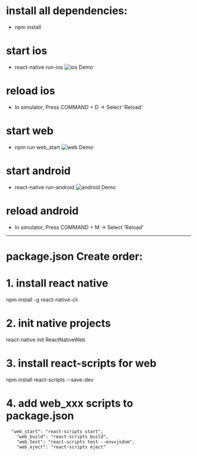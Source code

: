 # install all dependencies:
* npm install
# start ios
* react-native run-ios 
![ios Demo](https://github.com/jacy/react-native-and-web/blob/master/doc/ios.png)
# reload ios
* In simulator, Press COMMAND + D -> Select 'Reload'
# start web
* npm run web_start
![web Demo](https://github.com/jacy/react-native-and-web/blob/master/doc/web.png)
# start android
* react-native run-android
![android Demo](https://github.com/jacy/react-native-and-web/blob/master/doc/android.png)
# reload android
* In simulator, Press COMMAND + M -> Select 'Reload'
---------------------------------------------
# package.json Create order:

# 1. install react native 
npm install -g react-native-cli

# 2. init native projects
react-native init ReactNativeWeb

# 3. install react-scripts for web
npm install react-scripts --save-dev

# 4. add web_xxx scripts to package.json
	  "web_start": "react-scripts start",
		"web_build": "react-scripts build",
		"web_test": "react-scripts test --env=jsdom",
		"web_eject": "react-scripts eject"
